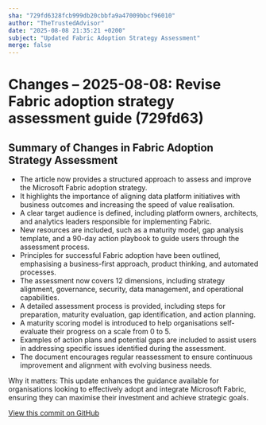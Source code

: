 ```yaml
---
sha: "729fd6328fcb999db20cbbfa9a47009bbcf96010"
author: "TheTrustedAdvisor"
date: "2025-08-08 21:35:21 +0200"
subject: "Updated Fabric Adoption Strategy Assessment"
merge: false
---
```


# Changes – 2025-08-08: Revise Fabric adoption strategy assessment guide (729fd63)

## Summary of Changes in Fabric Adoption Strategy Assessment

- The article now provides a structured approach to assess and improve the Microsoft Fabric adoption strategy.
- It highlights the importance of aligning data platform initiatives with business outcomes and increasing the speed of value realisation.
- A clear target audience is defined, including platform owners, architects, and analytics leaders responsible for implementing Fabric.
- New resources are included, such as a maturity model, gap analysis template, and a 90-day action playbook to guide users through the assessment process.
- Principles for successful Fabric adoption have been outlined, emphasising a business-first approach, product thinking, and automated processes.
- The assessment now covers 12 dimensions, including strategy alignment, governance, security, data management, and operational capabilities.
- A detailed assessment process is provided, including steps for preparation, maturity evaluation, gap identification, and action planning.
- A maturity scoring model is introduced to help organisations self-evaluate their progress on a scale from 0 to 5.
- Examples of action plans and potential gaps are included to assist users in addressing specific issues identified during the assessment.
- The document encourages regular reassessment to ensure continuous improvement and alignment with evolving business needs.

Why it matters: This update enhances the guidance available for organisations looking to effectively adopt and integrate Microsoft Fabric, ensuring they can maximise their investment and achieve strategic goals.

[View this commit on GitHub](https://github.com/TheTrustedAdvisor/FabricAdoptionFramework/commit/729fd6328fcb999db20cbbfa9a47009bbcf96010)
